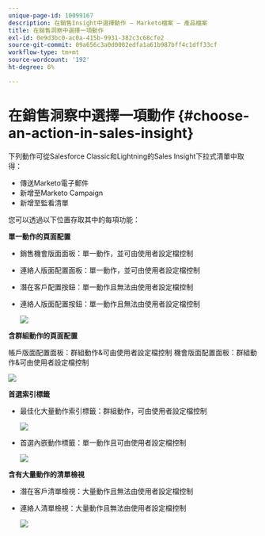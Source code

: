 ```yaml
---
unique-page-id: 10099167
description: 在銷售Insight中選擇動作 — Marketo檔案 — 產品檔案
title: 在銷售洞察中選擇一項動作
exl-id: 0e9d3bc0-ac0a-415b-9931-382c3c68cfe2
source-git-commit: 09a656c3a0d0002edfa1a61b987bff4c1dff33cf
workflow-type: tm+mt
source-wordcount: '192'
ht-degree: 6%

---
```


# 在銷售洞察中選擇一項動作 {#choose-an-action-in-sales-insight}

下列動作可從Salesforce Classic和Lightning的Sales Insight下拉式清單中取得：

* 傳送Marketo電子郵件
* 新增至Marketo Campaign
* 新增至監看清單

您可以透過以下位置存取其中的每項功能：

**單一動作的頁面配置**

* 銷售機會版面面板：單一動作，並可由使用者設定檔控制
* 連絡人版面配置面板：單一動作，並可由使用者設定檔控制
* 潛在客戶配置按鈕：單一動作且無法由使用者設定檔控制
* 連絡人版面配置按鈕：單一動作且無法由使用者設定檔控制

  ![](assets/-.png)

**含群組動作的頁面配置**

帳戶版面配置面板：群組動作&amp;可由使用者設定檔控制
機會版面配置面板：群組動作&amp;可由使用者設定檔控制

![](assets/-.png)

**首選索引標籤**

* 最佳化大量動作索引標籤：群組動作，可由使用者設定檔控制

  ![](assets/-.png)

* 首選內嵌動作標籤：單一動作且可由使用者設定檔控制

  ![](assets/-.png)

**含有大量動作的清單檢視**

* 潛在客戶清單檢視：大量動作且無法由使用者設定檔控制
* 連絡人清單檢視：大量動作且無法由使用者設定檔控制

  ![](assets/-.png)
